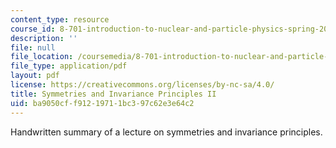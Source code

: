 ```yaml
---
content_type: resource
course_id: 8-701-introduction-to-nuclear-and-particle-physics-spring-2004
description: ''
file: null
file_location: /coursemedia/8-701-introduction-to-nuclear-and-particle-physics-spring-2004/ba9050cff91219711bc397c62e3e64c2_lec6.pdf
file_type: application/pdf
layout: pdf
license: https://creativecommons.org/licenses/by-nc-sa/4.0/
title: Symmetries and Invariance Principles II
uid: ba9050cf-f912-1971-1bc3-97c62e3e64c2
---
```

Handwritten summary of a lecture on symmetries and invariance principles.